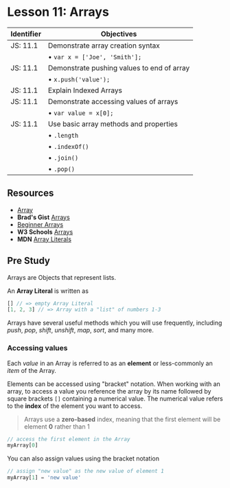 # Lesson 11: Arrays

Identifier   | Objectives
-------------|------------
JS: 11.1     | Demonstrate array creation syntax
             | &bull; `var x = ['Joe', 'Smith'];`
JS: 11.1     | Demonstrate pushing values to end of array
             | &bull; `x.push('value');`
JS: 11.1     | Explain Indexed Arrays
JS: 11.1     | Demonstrate accessing values of arrays
             | &bull; `var value = x[0];`
JS: 11.1     | Use basic array methods and properties
             | &bull; `.length`
             | &bull; `.indexOf()`
             | &bull; `.join()`
             | &bull; `.pop()`

## Resources

- [Array](https://developer.mozilla.org/en-US/docs/Web/JavaScript/Reference/Global_Objects/Array)
- __Brad's Gist__ [Arrays](https://gist.github.com/bradwestfall/002312c3628eac9cc215)
- [Beginner Arrays](http://htmldog.com/guides/javascript/beginner/arrays/)
- __W3 Schools__ [Arrays](http://www.w3schools.com/jsref/jsref_obj_array.asp)
- __MDN__ [Array Literals](https://developer.mozilla.org/en-US/docs/Web/JavaScript/Guide/Values,_variables,_and_literals#Array_literals)

## Pre Study

Arrays are Objects that represent lists.

An **Array Literal** is written as

```js
[] // => empty Array Literal
[1, 2, 3] // => Array with a "list" of numbers 1-3
```

Arrays have several useful methods which you will use frequently, including *push*, *pop*, *shift*, *unshift*, *map*, *sort*, and many more.

### Accessing values

Each *value* in an Array is referred to as an **element** or less-commonly an *item* of the Array.

Elements can be accessed using "bracket" notation. When working with an array, to access a value you reference the array by its name followed by square brackets `[]` containing a numerical value. The numerical value refers to the **index** of the element you want to access.

> Arrays use a **zero-based** index, meaning that the first element will be element **0** rather than 1

```js
// access the first element in the Array
myArray[0]
```

You can also assign values using the bracket notation

```js
// assign "new value" as the new value of element 1
myArray[1] = 'new value'
```


